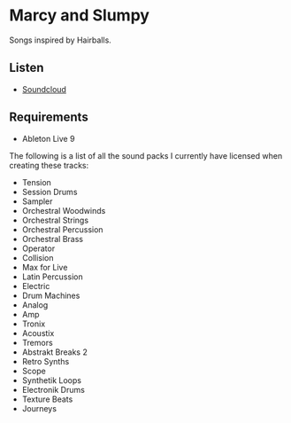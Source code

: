 # Marcy and Slumpy

Songs inspired by Hairballs.

## Listen

* [Soundcloud](https://soundcloud.com/franklin-webber)

## Requirements

* Ableton Live 9

The following is a list of all the sound packs I currently have licensed when
creating these tracks:

* Tension
* Session Drums
* Sampler
* Orchestral Woodwinds
* Orchestral Strings
* Orchestral Percussion
* Orchestral Brass
* Operator
* Collision
* Max for Live
* Latin Percussion
* Electric
* Drum Machines
* Analog
* Amp
* Tronix
* Acoustix
* Tremors
* Abstrakt Breaks 2
* Retro Synths
* Scope
* Synthetik Loops
* Electronik Drums
* Texture Beats
* Journeys